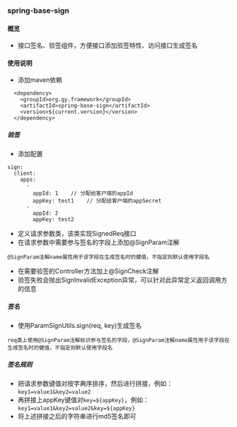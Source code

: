 ### spring-base-sign

#### 概览
- 接口签名、验签组件，方便接口添加验签特性、访问接口生成签名

#### 使用说明
- 添加maven依赖
```
  <dependency>
    <groupId>org.gy.framework</groupId>
    <artifactId>spring-base-sign</artifactId>
    <version>${current.version}</version>
  </dependency>
```

##### 验签
- 添加配置
```
sign:
  client:
    apps:
      -
        appId: 1    // 分配给客户端的appId
        appKey: test1    // 分配给客户端的appSecret
      -
        appId: 2
        appKey: test2
```

- 定义请求参数类，该类实现SignedReq接口
- 在请求参数中需要参与签名的字段上添加@SignParam注解
```
@SignParam注解name属性用于该字段在生成签名时的健值，不指定则默认使用字段名
```
- 在需要验签的Controller方法加上@SignCheck注解
- 验签失败会抛出SignInvalidException异常，可以针对此异常定义返回调用方的信息

##### 签名
- 使用ParamSignUtils.sign(req, key)生成签名
```
req类上使用@SignParam注解标识参与签名的字段，@SignParam注解name属性用于该字段在生成签名时的健值，不指定则默认使用字段名
```

##### 签名规则
- 把请求参数键值对按字典序排序，然后进行拼接，例如：`key1=value1&key2=value2`
- 再拼接上appKey键值对`key=${appKey}`，例如：`key1=value1&key2=value2&key=${appKey}`
- 将上述拼接之后的字符串进行md5签名即可
